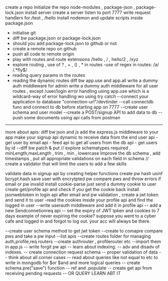create a repo
initialize the repo
node-modules , package-json , package-lock.json 
install server
create a server
listen to port 7777
write request handlers for /test , /hello
install nodemon and update scripts inside package.json

- initialise git
- diff bw package.json or package-lock.json
- should you add package-lock.json to github or not
- create a remote repo on github
- push all code to remote origin
- play with routes and route extensions /hello , / , hello/2 , /xyz
- explore routing , use of ? , + , () , * in routes
-use of regex in routes: /a/ /.*fly$/
- reading query params in the routes
- reading the dynamic routes
diff bw app.use and app.all
write a dummy auth middleware for admin
write a dummy auth middleware for all user routes , except /user/login
error handling using app.use which is a wildcard-way of error handling wo using try catch
--connect your application to database "connection-url"/devtinder
--call connectdb func and connect to db before starting app on 7777
--create user schema and user model
--create a POST/signup API to add data to db
--push some documents using api calls from postman
---------

more about apis:
diff bw json and js
add the express.js middleware to your app
make your signup api dynamic to receive data from the end user
api - get user by email
api - feed api to get all users from the db
api - get users by id
--diff bw patch & put
// explore schematypes 
required , minLength,maxLength , trim , min , lowercase
Improve the db schema , add timestamps , put all appropriate validations on each field in schema
// create a validator that will limit the users to add a few skills


validate data in signup api by creating helper functions
create pw hash usinf bcrypt.hash save user with encrytpted pw 
compare pws and throw errors if email or pw invalid
install cookie-parse
just send a dummy cookie to user
create get/profile api and check if you get the cookie back
install jsonwebtoken
in login api after email and pw validation , create a jwt token and send it to user
-read the cookies inside your profile api and find the logged in user
--write userauth middleware and add it in profile api
-- add a new Sendconnetionreq api
-- set the expiry of JWT tpken and cookies to 7 days
example of never expiring the cookie?
suppose you went to a cyber cafe and logged in and forgot to log out. your acc will always be there. 

--create user schema method to get jwt token
--create to comapre compare pws and take a pw input
--list apis 
--create routes folder for managing auth,profile,req routers
--create authrouter , profilerouter etc
--import them in app.js
-- write forgit pw api
-- learn about indexing. 
-- adv and disadv of indexes.
-- create connection request schema
-- proper validation of data
-- think about all corner cases
-- read about queries like not equal to etc to write in mongodb for $or $and and more logical queries
-- create schema.pre("save") function
-- ref and .populate
-- create get api from receiving pending requests
-- OR QUERY LEARN ABT IT
